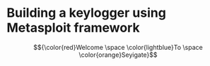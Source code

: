 # Building a keylogger using Metasploit framework
$${\color{red}Welcome \space \color{lightblue}To \space \color{orange}Seyigate}$$

